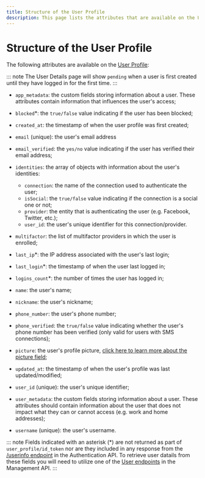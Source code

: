 ```yaml
---
title: Structure of the User Profile
description: This page lists the attributes that are available on the User Profile.
---
```


# Structure of the User Profile

The following attributes are available on the [User Profile](/user-profile):

::: note
The User Details page will show `pending` when a user is first created until they have logged in for the first time.
:::

* `app_metadata`: the custom fields storing information about a user. These attributes contain information that influences the user's access;

* `blocked`*: the `true/false` value indicating if the user has been blocked;

* `created_at`: the timestamp of when the user profile was first created;

* `email` (unique): the user's email address

* `email_verified`: the `yes/no` value indicating if the user has verified their email address;

* `identities`: the array of objects with information about the user's identities:

    * `connection`: the name of the connection used to authenticate the user;
    * `isSocial`: the `true/false` value indicating if the connection is a social one or not;
    * `provider`: the entity that is authenticating the user (e.g. Facebook, Twitter, etc.);
    * `user_id`: the user's unique identifier for this connection/provider.


* `multifactor`: the list of multifactor providers in which the user is enrolled;

* `last_ip`*: the IP address associated with the user's last login;

* `last_login`*: the timestamp of when the user last logged in;

* `logins_count`*: the number of times the user has logged in;

* `name`: the user's name;

* `nickname`: the user's nickname;

* `phone_number`: the user's phone number;

* `phone_verified`: the `true/false` value indicating whether the user's phone number has been verified (only valid for users with SMS connections);

* `picture`: the user's profile picture, [click here to learn more about the picture field](/user-profile/user-picture);

* `updated_at`: the timestamp of when the user's profile was last updated/modified;

* `user_id` (unique): the user's unique identifier;

* `user_metadata`: the custom fields storing information about a user. These attributes should contain information about the user that does not impact what they can or cannot access (e.g. work and home addresses);

* `username` (unique): the user's username.

::: note
Fields indicated with an asterisk (*) are not returned as part of `user_profile/id_token` nor are they included in any response from the [/userinfo endpoint](/api/authentication#get-user-info) in the Authentication API. To retrieve user datails from these fields you will need to utilize one of the [User endpoints](/api/management/v2#!/Users/get_users) in the Management API.
:::
